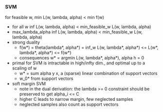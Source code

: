 ### SVM

for feasible w, min L(w, lambda, alpha) < min f(w)
- for all w inf L(w, lambda, alpha) < min_feasible_w L(w, lambda, alpha)
- max_lambda_alpha inf L(w, lambda, alpha) < min_feasible_w L(w, lambda, alpha)
- strong duality
    - f(w*) = theta(lambda*, alpha*) = inf_w L(w, lambda*, alpha*)
    <= L(w*, lambda*, alpha*) <= f(w*)
    - consequences w* = argmin L(w, lambda*, alpha*), alpha h = 0
- primal for SVM is intractable in high/infty dim., and optimal up to a scaling of w
    - w* = sum alpha y x, a (sparse) linear combination of support vectors
    - w_0* from support vectors
- soft margin SVM
    - note in the dual derivation: the lambda >= 0 constraint should be preserved to get alpha_i <= C
    - higher C leads to narrow margin, few neglected samples
    - neglected samples also count as support vectors